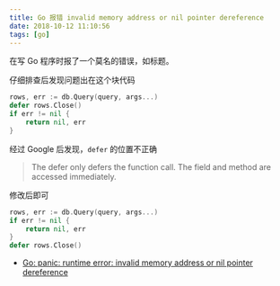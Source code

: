 ```yaml
---
title: Go 报错 invalid memory address or nil pointer dereference
date: 2018-10-12 11:10:56
tags: [go]
---
```


在写 Go 程序时报了一个莫名的错误，如标题。

<!-- more --><!-- toc -->
仔细排查后发现问题出在这个块代码

```go
rows, err := db.Query(query, args...)
defer rows.Close()
if err != nil {
    return nil, err
}
```

经过 Google 后发现，`defer` 的位置不正确

> The defer only defers the function call. The field and method are accessed immediately.

修改后即可

```go
rows, err := db.Query(query, args...)
if err != nil {
    return nil, err
}
defer rows.Close()
```

- [Go: panic: runtime error: invalid memory address or nil pointer dereference](https://stackoverflow.com/questions/16280176/go-panic-runtime-error-invalid-memory-address-or-nil-pointer-dereference)
